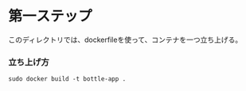 # 第一ステップ
このディレクトリでは、dockerfileを使って、コンテナを一つ立ち上げる。

### 立ち上げ方
```
sudo docker build -t bottle-app .
```